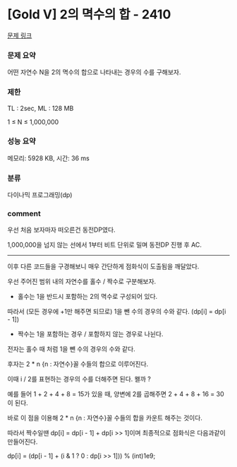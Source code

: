 
# [Gold V] 2의 멱수의 합 - 2410

[문제 링크](https://www.acmicpc.net/problem/2410)

### 문제 요약

<p> 어떤 자연수 N을 2의 멱수의 합으로 나타내는 경우의 수를 구해보자. </p>

### 제한

TL : 2sec, ML : 128 MB

1 ≤ N ≤ 1,000,000

### 성능 요약

메모리: 5928 KB, 시간: 36 ms

### 분류

다이나믹 프로그래밍(dp)

### comment

우선 처음 보자마자 떠오른건 동전DP였다. 

1,000,000을 넘지 않는 선에서 1부터 비트 단위로 밀며 동전DP 진행 후 AC.

---------------------------------------------------------------------------------------------------------------------------------------------

이후 다른 코드들을 구경해보니 매우 간단하게 점화식이 도출됨을 깨달았다.

우선 주어진 범위 내의 자연수를 홀수 / 짝수로 구분해보자.

* 홀수는 1을 반드시 포함하는 2의 멱수로 구성되어 있다.

따라서 (모든 경우에 +1만 해주면 되므로) 1을 뺀 수의 경우의 수와 같다. (dp[i] = dp[i - 1])

* 짝수는 1을 포함하는 경우 / 포함하지 않는 경우로 나뉜다.

전자는 홀수 때 처럼 1을 뺀 수의 경우의 수와 같다.

후자는  2 * n {n : 자연수}꼴 수들의 합으로 이루어진다.

이때 i / 2를 표현하는 경우의 수를 더해주면 된다. 왤까 ?

예를 들어 1 + 2 + 4 + 8 = 15가 있을 때, 양변에 2를 곱해주면
2 + 4 + 8 + 16 = 30이 된다.

바로 이 점을 이용해 2 * n {n : 자연수}꼴 수들의 합을 카운트 해주는 것이다.

따라서 짝수일땐 dp[i] = dp[i - 1] + dp[i >> 1]이며 최종적으로 점화식은 다음과같이 만들어진다.

dp[i] = (dp[i - 1] + (i & 1 ? 0 : dp[i >> 1])) % (int)1e9;

